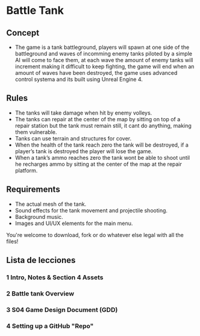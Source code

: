 # Battle Tank

## Concept
* The game is a tank battleground, players will spawn at one side of the battleground and waves of incomming enemy tanks piloted by a simple AI will come to face them, at each wave the amount of enemy tanks will increment making it difficult to keep fighting, the game will end when an amount of waves have been destroyed, the game uses advanced control systema and its built using Unreal Engine 4.

## Rules
* The tanks will take damage when hit by enemy volleys.
* The tanks can repair at the center of the map by sitting on top of a repair station but the tank must remain still, it cant do anything, making them vulnerable.
* Tanks can use terrain and structures for cover.
* When the health of the tank reach zero the tank will be destroyed, if a player’s tank is destroyed the player will lose the game.
* When a tank’s ammo reaches zero the tank wont be able to shoot until he recharges ammo by sitting at the center of the map at the repair platform.

## Requirements
* The actual mesh of the tank.
* Sound effects for the tank movement and projectile shooting.
* Background music.
* Images and UI/UX elements for the main menu.    

You're welcome to download, fork or do whatever else legal with all the files!

## Lista de lecciones
### 1 Intro, Notes & Section 4 Assets ###
### 2 Battle tank Overview ###
### 3 S04 Game Design Document (GDD) ###
### 4 Setting up a GitHub "Repo" ###
